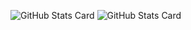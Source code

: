![GitHub Stats Card](https://github-readme-stats.vercel.app/api?username=ribnil&count_private=true&show_icons=true)
![GitHub Stats Card](https://github-readme-stats.vercel.app/api/top-langs/?username=ribnil&theme=dracula)
